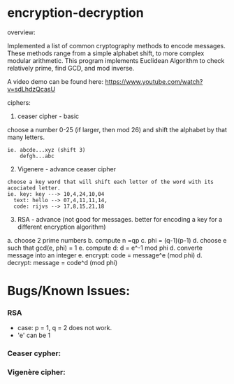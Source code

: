 # encryption-decryption

overview:

Implemented a list of common cryptography methods to encode messages. These methods 
range from a simple alphabet shift, to more complex modular arithmetic. This program 
implements Euclidean Algorithm to check relatively prime, find GCD, and mod inverse.

A video demo can be found here: https://www.youtube.com/watch?v=sdLhdzQcasU

ciphers:

1) ceaser cipher - basic

  choose a number 0-25 (if larger, then mod 26) and shift the alphabet by that many letters.
    
    ie. abcde...xyz (shift 3)
        defgh...abc 
      
  2) Vigenere - advance ceaser cipher
  
    choose a key word that will shift each letter of the word with its acociated letter.
    ie. key: key ---> 10,4,24,10,04
      text: hello --> 07,4,11,11,14, 
      code: rijvs --> 17,8,15,21,18
      
  3) RSA - advance (not good for messages. better for encoding a key for a different encryption algorithm)
  
   a. choose 2 prime numbers
   b. compute n =qp
   c. phi = (q-1)(p-1)
   d. choose e such that gcd(e, phi) = 1
   e. compute d: d = e^-1 mod phi
   d. converte message into an integer
   e. encrypt: code = message^e (mod phi)
   d. decrypt: message = code^d (mod phi)


# Bugs/Known Issues:
### RSA
- case: p = 1, q = 2 does not work.
- 'e' can be 1
### Ceaser cypher:
### Vigenère cipher:
